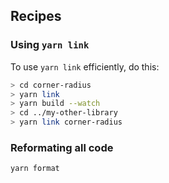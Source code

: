 
## Recipes

### Using `yarn link`

To use `yarn link` efficiently, do this:

```bash
> cd corner-radius
> yarn link
> yarn build --watch
> cd ../my-other-library
> yarn link corner-radius
```

### Reformating all code

```bash
yarn format
```
